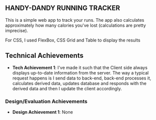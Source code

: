 
## HANDY-DANDY RUNNING TRACKER
This is a simple web app to track your runs. The app also calculates approximately how many calories 
you've lost (calculations are pretty imprecise).

For CSS, I used FlexBox, CSS Grid and Table to display the results

## Technical Achievements
- **Tech Achievement 1**: I've made it such that the Client side 
                          always displays up-to-date information from the server. 
                          The way a typical request happens is I send data to back-end, back-end processes it, 
                          calculates derived data, updates database and responds with the derived data and then I update the client accordingly.

### Design/Evaluation Achievements
- **Design Achievement 1**: None
